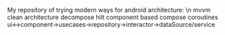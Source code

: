 My repository of trying modern ways for android architecture: \n
mvvm
clean architecture
decompose
hilt
component based
compose
coroutines
ui<->component->usecases->repository->interactor->dataSource/service
